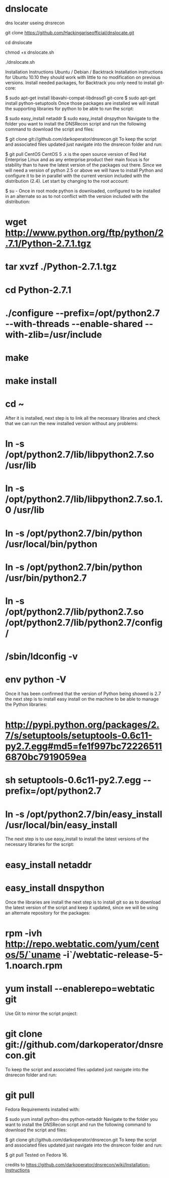# dnslocate
dns locater useing dnsrecon

git clone https://github.com/Hackingariseofficial/dnslocate.git

cd dnslocate

chmod +x dnslocate.sh

./dnslocate.sh

Installation Instructions
Ubuntu / Debian / Backtrack
Installation instructions for Ubuntu 10.10 they should work with little to no modification on previous versions. Install needed packages, for Backtrack you only need to install git-core:

$ sudo apt-get install libavahi-compat-libdnssd1 git-core
$ sudo apt-get install python-setuptools
Once those packages are installed we will install the supporting libraries for python to be able to run the script:

$ sudo easy_install netaddr
$ sudo easy_install dnspython
Navigate to the folder you want to install the DNSRecon script and run the following command to download the script and files:

$ git clone git://github.com/darkoperator/dnsrecon.git
To keep the script and associated files updated just navigate into the dnsrecon folder and run:

$ git pull
CentOS
CentOS 5 .x is the open source version of Red Hat Enterprise Linux and as any enterprise product their main focus is for stability than to have the latest version of the packages out there. Since we will need a version of python 2.5 or above we will have to install Python and configure it to be in parallel with the current version included with the distribution (2.4). Let start by changing to the root account:

$ su -
Once in root mode python is downloaded, configured to be installed in an alternate so as to not conflict with the version included with the distribution:

# wget http://www.python.org/ftp/python/2.7.1/Python-2.7.1.tgz
# tar xvzf ./Python-2.7.1.tgz
# cd Python-2.7.1
# ./configure --prefix=/opt/python2.7 --with-threads --enable-shared --with-zlib=/usr/include
# make
# make install
# cd ~
After it is installed, next step is to link all the necessary libraries and check that we can run the new installed version without any problems:

# ln -s /opt/python2.7/lib/libpython2.7.so /usr/lib
# ln -s /opt/python2.7/lib/libpython2.7.so.1.0 /usr/lib
# ln -s /opt/python2.7/bin/python /usr/local/bin/python
# ln -s /opt/python2.7/bin/python /usr/bin/python2.7
# ln -s /opt/python2.7/lib/python2.7.so /opt/python2.7/lib/python2.7/config/
# /sbin/ldconfig -v
# env python -V
Once it has been confirmed that the version of Python being showed is 2.7 the next step is to install easy install on the machine to be able to manage the Python libraries:

# http://pypi.python.org/packages/2.7/s/setuptools/setuptools-0.6c11-py2.7.egg#md5=fe1f997bc722265116870bc7919059ea
# sh setuptools-0.6c11-py2.7.egg --prefix=/opt/python2.7
# ln -s /opt/python2.7/bin/easy_install  /usr/local/bin/easy_install
The next step is to use easy_install to install the latest versions of the necessary libraries for the script:

# easy_install netaddr
# easy_install dnspython
Once the libraries are install the next step is to install git so as to download the latest version of the script and keep it updated, since we will be using an alternate repository for the packages:

# rpm -ivh http://repo.webtatic.com/yum/centos/5/`uname -i`/webtatic-release-5-1.noarch.rpm
# yum install --enablerepo=webtatic git
Use Git to mirror the script project:

# git clone git://github.com/darkoperator/dnsrecon.git
To keep the script and associated files updated just navigate into the dnsrecon folder and run:

# git pull
Fedora
Requirements installed with:

$ sudo yum install python-dns python-netaddr
Navigate to the folder you want to install the DNSRecon script and run the following command to download the script and files:

$ git clone git://github.com/darkoperator/dnsrecon.git
To keep the script and associated files updated just navigate into the dnsrecon folder and run:

$ git pull
Tested on Fedora 16.

credits to https://github.com/darkoperator/dnsrecon/wiki/Installation-Instructions
